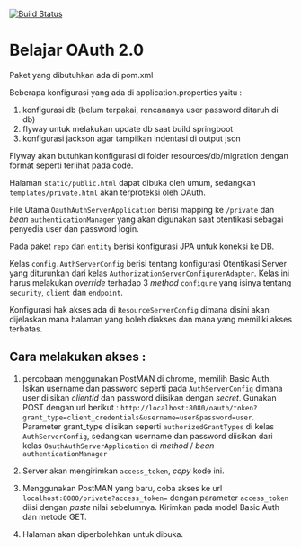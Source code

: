 [![Build Status](https://travis-ci.org/tamami-belajar-oauth/oauth-springboot.png?branch=master)](https://travis-ci.org/tamami-belajar-oauth/oauth-springboot)

# Belajar OAuth 2.0 

Paket yang dibutuhkan ada di pom.xml

Beberapa konfigurasi yang ada di application.properties yaitu :
1. konfigurasi db (belum terpakai, rencananya user password ditaruh di db)
2. flyway untuk melakukan update db saat build springboot
3. konfigurasi jackson agar tampilkan indentasi di output json

Flyway akan butuhkan konfigurasi di folder resources/db/migration dengan 
format seperti terlihat pada code.

Halaman `static/public.html` dapat dibuka oleh umum, sedangkan 
`templates/private.html` akan terproteksi oleh OAuth.

File Utama `OauthAuthServerApplication` berisi mapping ke `/private` 
dan _bean_ `authenticationManager` yang akan digunakan saat 
otentikasi sebagai penyedia user dan password login.

Pada paket `repo` dan `entity` berisi konfigurasi JPA untuk koneksi ke 
DB.

Kelas `config.AuthServerConfig` berisi tentang konfigurasi 
Otentikasi Server yang diturunkan dari kelas `AuthorizationServerConfigurerAdapter`.
 Kelas ini harus melakukan _override_ terhadap 3 _method_ `configure` yang
isinya tentang `security`, `client` dan `endpoint`.

Konfigurasi hak akses ada di `ResourceServerConfig` dimana 
disini akan dijelaskan mana halaman yang boleh diakses dan mana 
yang memiliki akses terbatas.

## Cara melakukan akses :

1. percobaan menggunakan PostMAN di chrome, memilih Basic Auth. Isikan username
   dan password seperti pada `AuthServerConfig` dimana user diisikan _clientId_
   dan password diisikan dengan _secret_. Gunakan POST dengan url berikut :
   `http://localhost:8080/oauth/token?grant_type=client_credentials&username=user&password=user`.
   Parameter grant_type diisikan seperti `authorizedGrantTypes` di kelas 
   `AuthServerConfig`, sedangkan username dan password diisikan dari 
   kelas `OauthAuthServerApplication` di _method_ / _bean_ `authenticationManager`
   
2. Server akan mengirimkan `access_token`, _copy_ kode ini.

3. Menggunakan PostMAN yang baru, coba akses ke url 
   `localhost:8080/private?access_token=` dengan parameter `access_token`
   diisi dengan _paste_ nilai sebelumnya. Kirimkan pada model Basic Auth
   dan metode GET.
   
4. Halaman akan diperbolehkan untuk dibuka.

